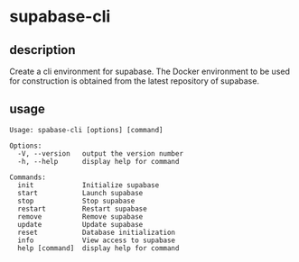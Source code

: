 # supabase-cli

## description

Create a cli environment for supabase.
The Docker environment to be used for construction is obtained from the latest repository of supabase.

## usage

```
Usage: spabase-cli [options] [command]

Options:
  -V, --version   output the version number
  -h, --help      display help for command

Commands:
  init            Initialize supabase
  start           Launch supabase
  stop            Stop supabase
  restart         Restart supabase
  remove          Remove supabase
  update          Update supabase
  reset           Database initialization
  info            View access to supabase
  help [command]  display help for command
```
